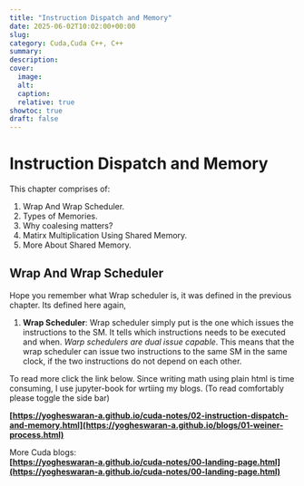 ```yaml
---
title: "Instruction Dispatch and Memory"
date: 2025-06-02T10:02:00+00:00
slug: 
category: Cuda,Cuda C++, C++
summary:
description:
cover:
  image: 
  alt:
  caption:
  relative: true
showtoc: true
draft: false
---
```

# Instruction Dispatch and Memory

This chapter comprises of: 

1) Wrap And Wrap Scheduler.
2) Types of Memories.
3) Why coalesing matters?
4) Matirx Multiplication Using Shared Memory.
5) More About Shared Memory.

## Wrap And Wrap Scheduler
Hope you remember what Wrap scheduler is, it was defined in the previous chapter. Its defined here again,
1) **Wrap Scheduler**: Wrap scheduler simply put is the one which issues the instructions to the SM. It tells which instructions needs to be executed and when. *Warp schedulers are dual issue capable*. This means that the wrap scheduler can issue two instructions to the same SM in the same clock, if the two instructions do not depend on each other.

To read more click the link below. Since writing math using plain html is time consuming, I use jupyter-book for wrtiing my blogs.
(To read comfortably please toggle the side  bar)      

**[https://yogheswaran-a.github.io/cuda-notes/02-instruction-dispatch-and-memory.html](https://yogheswaran-a.github.io/blogs/01-weiner-process.html)** 

More Cuda blogs:   
**[https://yogheswaran-a.github.io/cuda-notes/00-landing-page.html](https://yogheswaran-a.github.io/cuda-notes/00-landing-page.html)**